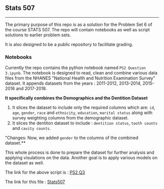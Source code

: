 ## Stats 507
-------------------
The primary purpose of this repo is as a solution for the Problem Set 6 of the course STATS 507. The repo will contain notebooks as well as script solutions to earlier problem sets.

It is also designed to be a public repository to facilitate grading.

### Notebooks

Currently the repo contains the python notebook named `PS2 Question 3.ipynb`.
The notebook is designed to read, clean and combine various data files from the NHANES "National Health and Nutrition Examination Survey" dataset. It appends datasets from the years : 2011-2012, 2013-2014, 2015-2016 and 2017-2018. 

**It specifically combines the Demographics and the Dentition Dataset**

1. It slices the dataset to include only the required columns which are: `id`, `age`, `gender`, `race` and `ethnicity`, `education`, `marital status` along with survey weighting columns from the demographic dataset. 
2. It slices the dentiton dataset to include : `dentition status`, `tooth counts` and `cavity counts`.

"Changes: Now, we added `gender` to the columns of the combined dataset.**  
  
This whole process is done to prepare the dataset for further analysis and applying visulations on the data. Another goal is to apply various models on the dataset as well.

The link for the above script is : [PS2 Q3](/Users/anuraagramesh/Documents/Python-Codes/Stats-507/Github-Stats507/Stats507/PS2-Question-3.ipynb)

The link for this file : [Stats507](/Users/anuraagramesh/Documents/Python-Codes/Stats-507/Github-Stats507/Stats507)
